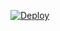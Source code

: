 [![Deploy](https://www.herokucdn.com/deploy/button.svg)](https://heroku.com/deploy?template=https://github.com/heroku/node-js-sample)
